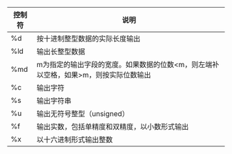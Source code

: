 | 控制符 | 说明                                                         |
| ------ | ------------------------------------------------------------ |
| %d     | 按十进制整型数据的实际长度输出                               |
| %ld    | 输出长整型数据                                               |
| %md    | m为指定的输出字段的宽度。如果数据的位数<m，则左端补以空格，如果>m，则按实际位数输出 |
| %c     | 输出字符                                                     |
| %s     | 输出字符串                                                   |
| %u     | 输出无符号整型（unsigned）                                   |
| %f     | 输出实数，包括单精度和双精度，以小数形式输出                 |
| %x     | 以十六进制形式输出整数                                       |

